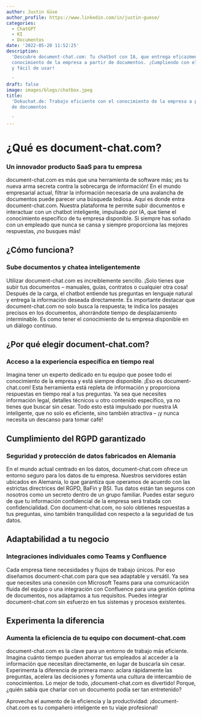 ```yaml
---
author: Justin Güse
author_profile: https://www.linkedin.com/in/justin-guese/
categories:
  - ChatGPT
  - KI
  - Documentos
date: '2022-05-20 11:52:25'
description:
  'Descubre document-chat.com: Tu chatbot con IA, que entrega eficazmente el
  conocimiento de la empresa a partir de documentos. ¡Cumpliendo con el RGPD, personalizable
  y fácil de usar!

  '
draft: false
image: images/blogs/chatbox.jpeg
title:
  'Dokuchat.de: Trabajo eficiente con el conocimiento de la empresa a partir
  de documentos

  '
---
```


# ¿Qué es document-chat.com?

### Un innovador producto SaaS para tu empresa

document-chat.com es más que una herramienta de software más; ¡es tu nueva arma secreta contra la sobrecarga de información! En el mundo empresarial actual, filtrar la información necesaria de una avalancha de documentos puede parecer una búsqueda tediosa. Aquí es donde entra document-chat.com. Nuestra plataforma te permite subir documentos e interactuar con un chatbot inteligente, impulsado por IA, que tiene el conocimiento específico de tu empresa disponible. Si siempre has soñado con un empleado que nunca se cansa y siempre proporciona las mejores respuestas, ¡no busques más!

## ¿Cómo funciona?

### Sube documentos y chatea inteligentemente

Utilizar document-chat.com es increíblemente sencillo. ¡Solo tienes que subir tus documentos – manuales, guías, contratos o cualquier otra cosa! Después de la carga, el chatbot entiende tus preguntas en lenguaje natural y entrega la información deseada directamente. Es importante destacar que document-chat.com no solo busca la respuesta; te indica los pasajes precisos en los documentos, ahorrándote tiempo de desplazamiento interminable. Es como tener el conocimiento de tu empresa disponible en un diálogo continuo.

## ¿Por qué elegir document-chat.com?

### Acceso a la experiencia específica en tiempo real

Imagina tener un experto dedicado en tu equipo que posee todo el conocimiento de la empresa y está siempre disponible. ¡Eso es document-chat.com! Esta herramienta está repleta de información y proporciona respuestas en tiempo real a tus preguntas. Ya sea que necesites información legal, detalles técnicos u otro contenido específico, ya no tienes que buscar sin cesar. Todo esto está impulsado por nuestra IA inteligente, que no solo es eficiente, sino también atractiva – ¡y nunca necesita un descanso para tomar café!

## Cumplimiento del RGPD garantizado

### Seguridad y protección de datos fabricados en Alemania

En el mundo actual centrado en los datos, document-chat.com ofrece un entorno seguro para los datos de tu empresa. Nuestros servidores están ubicados en Alemania, lo que garantiza que operamos de acuerdo con las estrictas directrices del RGPD, BaFin y BSI. Tus datos están tan seguros con nosotros como un secreto dentro de un grupo familiar. Puedes estar seguro de que tu información confidencial de la empresa será tratada con confidencialidad. Con document-chat.com, no solo obtienes respuestas a tus preguntas, sino también tranquilidad con respecto a la seguridad de tus datos.

## Adaptabilidad a tu negocio

### Integraciones individuales como Teams y Confluence

Cada empresa tiene necesidades y flujos de trabajo únicos. Por eso diseñamos document-chat.com para que sea adaptable y versátil. Ya sea que necesites una conexión con Microsoft Teams para una comunicación fluida del equipo o una integración con Confluence para una gestión óptima de documentos, nos adaptamos a tus requisitos. Puedes integrar document-chat.com sin esfuerzo en tus sistemas y procesos existentes.

## Experimenta la diferencia

### Aumenta la eficiencia de tu equipo con document-chat.com

document-chat.com es la clave para un entorno de trabajo más eficiente. Imagina cuánto tiempo pueden ahorrar tus empleados al acceder a la información que necesitan directamente, en lugar de buscarla sin cesar. Experimenta la diferencia de primera mano: aclara rápidamente las preguntas, acelera las decisiones y fomenta una cultura de intercambio de conocimientos. Lo mejor de todo, ¡document-chat.com es divertido! Porque, ¿quién sabía que charlar con un documento podía ser tan entretenido?

Aprovecha el aumento de la eficiencia y la productividad: ¡document-chat.com es tu compañero inteligente en tu viaje profesional!
